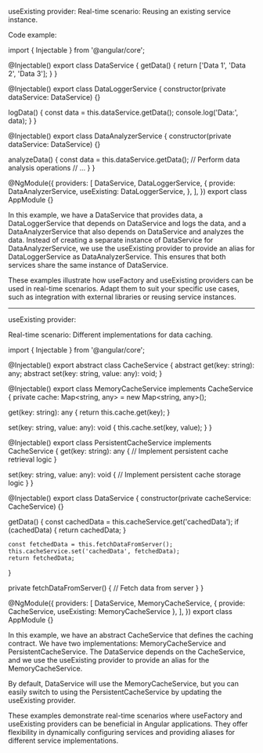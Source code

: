 useExisting provider:
Real-time scenario: Reusing an existing service instance.

Code example:

import { Injectable } from '@angular/core';

@Injectable()
export class DataService {
  getData() {
    return ['Data 1', 'Data 2', 'Data 3'];
  }
}

@Injectable()
export class DataLoggerService {
  constructor(private dataService: DataService) {}

  logData() {
    const data = this.dataService.getData();
    console.log('Data:', data);
  }
}

@Injectable()
export class DataAnalyzerService {
  constructor(private dataService: DataService) {}

  analyzeData() {
    const data = this.dataService.getData();
    // Perform data analysis operations
    // ...
  }
}

@NgModule({
  providers: [
    DataService,
    DataLoggerService,
    {
      provide: DataAnalyzerService,
      useExisting: DataLoggerService,
    },
  ],
})
export class AppModule {}

In this example, we have a DataService that provides data, a DataLoggerService that depends on DataService and logs the data, and a DataAnalyzerService that also depends on DataService and analyzes the data. Instead of creating a separate instance of DataService for DataAnalyzerService, we use the useExisting provider to provide an alias for DataLoggerService as DataAnalyzerService. This ensures that both services share the same instance of DataService.

These examples illustrate how useFactory and useExisting providers can be used in real-time scenarios. Adapt them to suit your specific use cases, such as integration with external libraries or reusing service instances.

--------------------------------------------------------------------------------------------------------------

useExisting provider:

Real-time scenario: Different implementations for data caching.

import { Injectable } from '@angular/core';

@Injectable()
export abstract class CacheService {
  abstract get(key: string): any;
  abstract set(key: string, value: any): void;
}

@Injectable()
export class MemoryCacheService implements CacheService {
  private cache: Map<string, any> = new Map<string, any>();

  get(key: string): any {
    return this.cache.get(key);
  }

  set(key: string, value: any): void {
    this.cache.set(key, value);
  }
}

@Injectable()
export class PersistentCacheService implements CacheService {
  get(key: string): any {
    // Implement persistent cache retrieval logic
  }

  set(key: string, value: any): void {
    // Implement persistent cache storage logic
  }
}

@Injectable()
export class DataService {
  constructor(private cacheService: CacheService) {}

  getData() {
    const cachedData = this.cacheService.get('cachedData');
    if (cachedData) {
      return cachedData;
    }

    const fetchedData = this.fetchDataFromServer();
    this.cacheService.set('cachedData', fetchedData);
    return fetchedData;
  }

  private fetchDataFromServer() {
    // Fetch data from server
  }
}

@NgModule({
  providers: [
    DataService,
    MemoryCacheService,
    { provide: CacheService, useExisting: MemoryCacheService },
  ],
})
export class AppModule {}

In this example, we have an abstract CacheService that defines the caching contract. We have two implementations: MemoryCacheService and PersistentCacheService. The DataService depends on the CacheService, and we use the useExisting provider to provide an alias for the MemoryCacheService.

By default, DataService will use the MemoryCacheService, but you can easily switch to using the PersistentCacheService by updating the useExisting provider.

These examples demonstrate real-time scenarios where useFactory and useExisting providers can be beneficial in Angular applications. They offer flexibility in dynamically configuring services and providing aliases for different service implementations.

